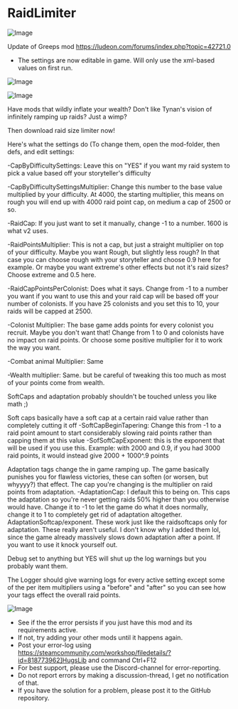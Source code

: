 # RaidLimiter

![Image](https://i.imgur.com/buuPQel.png)

Update of Greeps mod
https://ludeon.com/forums/index.php?topic=42721.0

- The settings are now editable in game. Will only use the xml-based values on first run.

![Image](https://i.imgur.com/pufA0kM.png)

	
![Image](https://i.imgur.com/Z4GOv8H.png)

Have mods that wildly inflate your wealth?
Don't like Tynan's vision of infinitely ramping up raids?
Just a wimp?

Then download raid size limiter now! 

Here's what the settings do (To change them, open the mod-folder, then defs, and edit settings:

-CapByDifficultySettings: Leave this on "YES" if you want my raid system to pick a value based off your storyteller's difficulty

-CapByDifficultySettingsMultiplier: Change this number to the base value multiplied by your difficulty.  At 4000, the starting multiplier, this means on rough you will end up with 4000 raid point cap, on medium a cap of 2500 or so.

-RaidCap: If you just want to set it manually, change -1 to a number.  1600 is what v2 uses.

-RaidPointsMultiplier:  This is not a cap, but just a straight multiplier on top of your difficulty.  Maybe you want Rough, but slightly less rough?  In that case you can choose rough with your storyteller and choose 0.9 here for example.  Or maybe you want extreme's other effects but not it's raid sizes?  Choose extreme and 0.5 here.

-RaidCapPointsPerColonist: Does what it says.  Change from -1 to a number you want if you want to use this and your raid cap will be based off your number of colonists.  If you have 25 colonists and you set this to 10, your raids will be capped at 2500.

-Colonist Multiplier:  The base game adds points for every colonist you recruit.  Maybe you don't want that!  Change from 1 to 0 and colonists have no impact on raid points.  Or choose some positive multiplier for it to work the way you want.

-Combat animal Multiplier: Same

-Wealth multiplier: Same.  but be careful of tweaking this too much as most of your points come from wealth.

SoftCaps and adaptation probably shouldn't be touched unless you like math ;)

Soft caps basically have a soft cap at a certain raid value rather than completely cutting it off
-SoftCapBeginTapering:  Change this from -1 to a raid point amount to start considerably slowing raid points rather than capping them at this value
-SofSoftCapExponent: this is the exponent that will be used if you use this. 
Example: with 2000 and 0.9, if you had 3000 raid points, it would instead give 2000 + 1000^.9 points

Adaptation tags change the in game ramping up.  The game basically punishes you for flawless victories, these can soften (or worsen, but whyyyy?) that effect.  The cap you're changing is the multiplier on raid points from adaptation.
-AdaptationCap: I default this to being on.  This caps the adaptation so you're never getting raids 50% higher than you otherwise would have.  Change it to -1 to let the game do what it does normally, change it to 1 to completely get rid of adaptation altogether.
AdaptationSoftcap/exponent.  These work just like the raidsoftcaps only for adaptation.  These really aren't useful.  I don't know why I added them lol, since the game already massively slows down adaptation after a point.  If you want to use it knock yourself out.

Debug set to anything but YES will shut up the log warnings but you probably want them.

The Logger should give warning logs for every active setting except some of the per item multipliers using a "before" and "after" so you can see how your tags effect the overall raid points.

![Image](https://i.imgur.com/PwoNOj4.png)



-  See if the the error persists if you just have this mod and its requirements active.
-  If not, try adding your other mods until it happens again.
-  Post your error-log using https://steamcommunity.com/workshop/filedetails/?id=818773962]HugsLib and command Ctrl+F12
-  For best support, please use the Discord-channel for error-reporting.
-  Do not report errors by making a discussion-thread, I get no notification of that.
-  If you have the solution for a problem, please post it to the GitHub repository.




